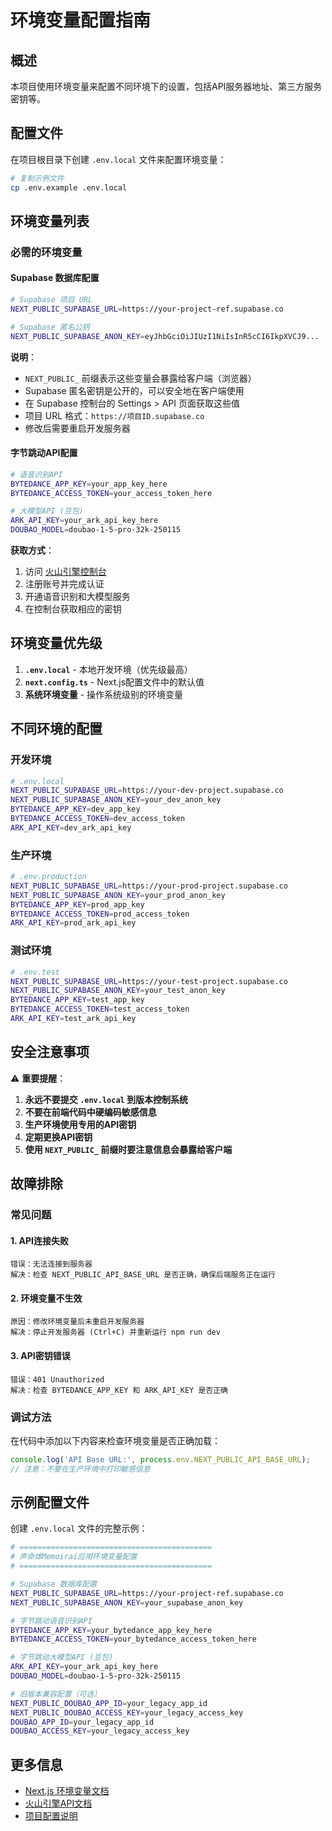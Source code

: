 # 环境变量配置指南

## 概述

本项目使用环境变量来配置不同环境下的设置，包括API服务器地址、第三方服务密钥等。

## 配置文件

在项目根目录下创建 `.env.local` 文件来配置环境变量：

```bash
# 复制示例文件
cp .env.example .env.local
```

## 环境变量列表

### 必需的环境变量

#### Supabase 数据库配置

```bash
# Supabase 项目 URL
NEXT_PUBLIC_SUPABASE_URL=https://your-project-ref.supabase.co

# Supabase 匿名公钥
NEXT_PUBLIC_SUPABASE_ANON_KEY=eyJhbGciOiJIUzI1NiIsInR5cCI6IkpXVCJ9...
```

**说明**：
- `NEXT_PUBLIC_` 前缀表示这些变量会暴露给客户端（浏览器）
- Supabase 匿名密钥是公开的，可以安全地在客户端使用
- 在 Supabase 控制台的 Settings > API 页面获取这些值
- 项目 URL 格式：`https://项目ID.supabase.co`
- 修改后需要重启开发服务器

#### 字节跳动API配置

```bash
# 语音识别API
BYTEDANCE_APP_KEY=your_app_key_here
BYTEDANCE_ACCESS_TOKEN=your_access_token_here

# 大模型API (豆包)
ARK_API_KEY=your_ark_api_key_here
DOUBAO_MODEL=doubao-1-5-pro-32k-250115
```

**获取方式**：
1. 访问 [火山引擎控制台](https://console.volcengine.com/)
2. 注册账号并完成认证
3. 开通语音识别和大模型服务
4. 在控制台获取相应的密钥

## 环境变量优先级

1. **`.env.local`** - 本地开发环境（优先级最高）
2. **`next.config.ts`** - Next.js配置文件中的默认值
3. **系统环境变量** - 操作系统级别的环境变量

## 不同环境的配置

### 开发环境

```bash
# .env.local
NEXT_PUBLIC_SUPABASE_URL=https://your-dev-project.supabase.co
NEXT_PUBLIC_SUPABASE_ANON_KEY=your_dev_anon_key
BYTEDANCE_APP_KEY=dev_app_key
BYTEDANCE_ACCESS_TOKEN=dev_access_token
ARK_API_KEY=dev_ark_api_key
```

### 生产环境

```bash
# .env.production
NEXT_PUBLIC_SUPABASE_URL=https://your-prod-project.supabase.co
NEXT_PUBLIC_SUPABASE_ANON_KEY=your_prod_anon_key
BYTEDANCE_APP_KEY=prod_app_key
BYTEDANCE_ACCESS_TOKEN=prod_access_token
ARK_API_KEY=prod_ark_api_key
```

### 测试环境

```bash
# .env.test
NEXT_PUBLIC_SUPABASE_URL=https://your-test-project.supabase.co
NEXT_PUBLIC_SUPABASE_ANON_KEY=your_test_anon_key
BYTEDANCE_APP_KEY=test_app_key
BYTEDANCE_ACCESS_TOKEN=test_access_token
ARK_API_KEY=test_ark_api_key
```

## 安全注意事项

⚠️ **重要提醒**：

1. **永远不要提交 `.env.local` 到版本控制系统**
2. **不要在前端代码中硬编码敏感信息**
3. **生产环境使用专用的API密钥**
4. **定期更换API密钥**
5. **使用 `NEXT_PUBLIC_` 前缀时要注意信息会暴露给客户端**

## 故障排除

### 常见问题

#### 1. API连接失败
```
错误：无法连接到服务器
解决：检查 NEXT_PUBLIC_API_BASE_URL 是否正确，确保后端服务正在运行
```

#### 2. 环境变量不生效
```
原因：修改环境变量后未重启开发服务器
解决：停止开发服务器 (Ctrl+C) 并重新运行 npm run dev
```

#### 3. API密钥错误
```
错误：401 Unauthorized
解决：检查 BYTEDANCE_APP_KEY 和 ARK_API_KEY 是否正确
```

### 调试方法

在代码中添加以下内容来检查环境变量是否正确加载：

```javascript
console.log('API Base URL:', process.env.NEXT_PUBLIC_API_BASE_URL);
// 注意：不要在生产环境中打印敏感信息
```

## 示例配置文件

创建 `.env.local` 文件的完整示例：

```bash
# ===========================================
# 声命体Memoirai应用环境变量配置
# ===========================================

# Supabase 数据库配置
NEXT_PUBLIC_SUPABASE_URL=https://your-project-ref.supabase.co
NEXT_PUBLIC_SUPABASE_ANON_KEY=your_supabase_anon_key

# 字节跳动语音识别API
BYTEDANCE_APP_KEY=your_bytedance_app_key_here
BYTEDANCE_ACCESS_TOKEN=your_bytedance_access_token_here

# 字节跳动大模型API (豆包)
ARK_API_KEY=your_ark_api_key_here
DOUBAO_MODEL=doubao-1-5-pro-32k-250115

# 旧版本兼容配置（可选）
NEXT_PUBLIC_DOUBAO_APP_ID=your_legacy_app_id
NEXT_PUBLIC_DOUBAO_ACCESS_KEY=your_legacy_access_key
DOUBAO_APP_ID=your_legacy_app_id
DOUBAO_ACCESS_KEY=your_legacy_access_key
```

## 更多信息

- [Next.js 环境变量文档](https://nextjs.org/docs/basic-features/environment-variables)
- [火山引擎API文档](https://www.volcengine.com/docs/)
- [项目配置说明](../README.md) 